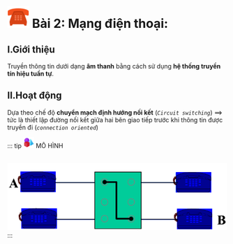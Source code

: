 # <img src="https://raw.githubusercontent.com/Zenfection/Image/master/2021/07/26-18-30-56-icons8-telephone.png" width="50"> Bài 2: Mạng điện thoại:

## I.Giới thiệu

Truyền thông tin dưới dạng **âm thanh** bằng cách sử dụng **hệ thống truyền tín hiệu tuần tự**.

## II.Hoạt động

Dựa theo chế độ **chuyển mạch định hướng nối kết** (*`Circuit switching`*) ==> tức là thiết lập đường nối kết giữa hai bên giao tiếp trước khi thông tin được truyền đi (*`connection oriented`*)

::: tip <img src="https://raw.githubusercontent.com/Zenfection/Image/master/2021/08/02-22-22-32-icons8-object.png" width="25"> MÔ HÌNH

<br>

<img src="https://raw.githubusercontent.com/Zenfection/Image/master/2021/07/25-13-16-04-output-onlinepngtools.png" title="" alt="outputonlinepngtoolspng" width="576">
:::